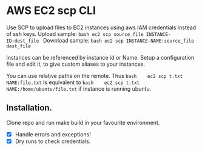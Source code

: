 # AWS EC2 scp CLI


Use SCP to upload files to EC2 instances using aws IAM credentials instead of ssh keys.
Upload sample:
```bash ec2 scp source_file INSTANCE-ID:dest_file ```
Download sample:
```bash ec2 scp INSTANCE-NAME:source_file dest_file```
 
Instances can be referenced by instance id or Name. Setup a configuration file and edit it, to give custom aliases to your instances.


You can use relative paths on the remote. Thus
```bash    ec2 scp t.txt NAME:file.txt```
is equivalent to
```bash    ec2 scp t.txt NAME:/home/ubuntu/file.txt```
if instance is running ubuntu. 

## Installation.

Clone repo and run make build in your favourite environment.

- [x] Handle errors and exceptions!
- [x] Dry runs to check credentials.